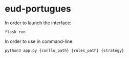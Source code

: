 # eud-portugues

In order to launch the interface:

`flask run`

In order to use in command-line:

`python3 app.py {conllu_path} {rules_path} {strategy}`
